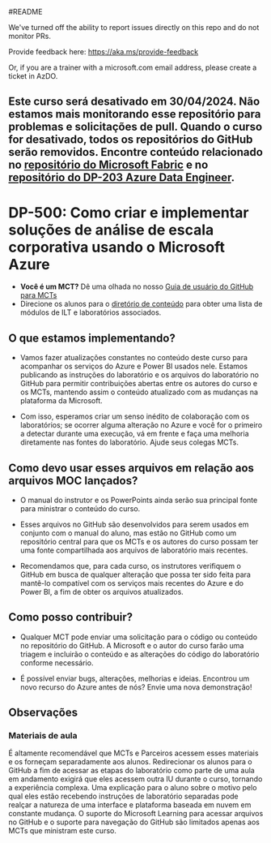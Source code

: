 #README

We've turned off the ability to report issues directly on this repo and do not monitor PRs.

Provide feedback here: https://aka.ms/provide-feedback

Or, if you are a trainer with a microsoft.com email address, please create a ticket in AzDO.

## **Este curso será desativado em  **30/04/2024**. Não estamos mais monitorando esse repositório para problemas e solicitações de pull. Quando o curso for desativado, todos os repositórios do GitHub serão removidos. Encontre conteúdo relacionado no [repositório do Microsoft Fabric](https://github.com/MicrosoftLearning/mslearn-fabric) e no [repositório do DP-203 Azure Data Engineer](https://github.com/MicrosoftLearning/dp-203-azure-data-engineer).**

# DP-500: Como criar e implementar soluções de análise de escala corporativa usando o Microsoft Azure

- **Você é um MCT?** Dê uma olhada no nosso [Guia de usuário do GitHub para MCTs](https://microsoftlearning.github.io/MCT-User-Guide/)
- Direcione os alunos para o [diretório de conteúdo](https://microsoftlearning.github.io/DP-500-Azure-Data-Analyst/) para obter uma lista de módulos de ILT e laboratórios associados.

## O que estamos implementando?

- Vamos fazer atualizações constantes no conteúdo deste curso para acompanhar os serviços do Azure e Power BI usados nele.  Estamos publicando as instruções do laboratório e os arquivos do laboratório no GitHub para permitir contribuições abertas entre os autores do curso e os MCTs, mantendo assim o conteúdo atualizado com as mudanças na plataforma da Microsoft.

- Com isso, esperamos criar um senso inédito de colaboração com os laboratórios; se ocorrer alguma alteração no Azure e você for o primeiro a detectar durante uma execução, vá em frente e faça uma melhoria diretamente nas fontes do laboratório.  Ajude seus colegas MCTs.

## Como devo usar esses arquivos em relação aos arquivos MOC lançados?

- O manual do instrutor e os PowerPoints ainda serão sua principal fonte para ministrar o conteúdo do curso.

- Esses arquivos no GitHub são desenvolvidos para serem usados em conjunto com o manual do aluno, mas estão no GitHub como um repositório central para que os MCTs e os autores do curso possam ter uma fonte compartilhada aos arquivos de laboratório mais recentes.

- Recomendamos que, para cada curso, os instrutores verifiquem o GitHub em busca de qualquer alteração que possa ter sido feita para mantê-lo compatível com os serviços mais recentes do Azure e do Power BI, a fim de obter os arquivos atualizados.

## Como posso contribuir?

- Qualquer MCT pode enviar uma solicitação para o código ou conteúdo no repositório do GitHub. A Microsoft e o autor do curso farão uma triagem e incluirão o conteúdo e as alterações do código do laboratório conforme necessário.

- É possível enviar bugs, alterações, melhorias e ideias.  Encontrou um novo recurso do Azure antes de nós?  Envie uma nova demonstração!

## Observações

### Materiais de aula

É altamente recomendável que MCTs e Parceiros acessem esses materiais e os forneçam separadamente aos alunos.  Redirecionar os alunos para o GitHub a fim de acessar as etapas do laboratório como parte de uma aula em andamento exigirá que eles acessem outra IU durante o curso, tornando a experiência complexa. Uma explicação para o aluno sobre o motivo pelo qual eles estão recebendo instruções de laboratório separadas pode realçar a natureza de uma interface e plataforma baseada em nuvem em constante mudança. O suporte do Microsoft Learning para acessar arquivos no GitHub e o suporte para navegação do GitHub são limitados apenas aos MCTs que ministram este curso.
